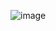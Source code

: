 ![image](https://user-images.githubusercontent.com/83155646/212236661-7646d9d4-6e65-48fb-a4e3-8eb7829505e2.png)
